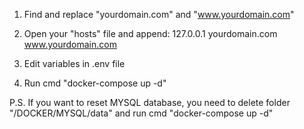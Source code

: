 1) Find and replace "yourdomain.com" and "www.yourdomain.com"

2) Open your "hosts" file and append:
127.0.0.1  yourdomain.com    www.yourdomain.com

3) Edit variables in .env file

4) Run cmd "docker-compose up -d"

P.S. If you want to reset MYSQL database, you need to delete folder "/DOCKER/MYSQL/data" and run cmd "docker-compose up -d"
